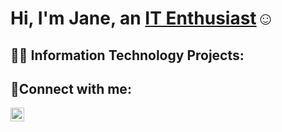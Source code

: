 <h1>Hi, I'm Jane, an <a href="https://www.linkedin.com/in/piseth-sun-44bb771b3/">IT Enthusiast</a>☺</h1>


<h2>👨‍💻 Information Technology Projects:</h2>



<h2>🤳Connect with me:</h2>


[<img align="left" alt="Piseth | LinkedIn" width="22px" src="https://cdn.jsdelivr.net/npm/simple-icons@v3/icons/linkedin.svg" />][linkedin]

[linkedin]: https://linkedin.com/in/piseth-sun-44bb771b3/

